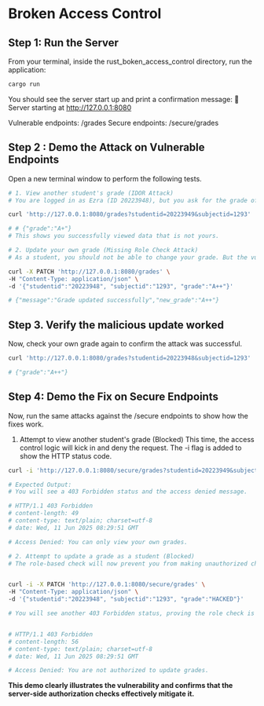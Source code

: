 
# Broken Access Control

## Step 1: Run the Server

From your terminal, inside the rust_boken_access_control directory, run the application:

```bash
cargo run
```

You should see the server start up and print a confirmation message:
🚀 Server starting at http://127.0.0.1:8080

Vulnerable endpoints: /grades
Secure endpoints: /secure/grades

## Step 2 : Demo the Attack on Vulnerable Endpoints

Open a new terminal window to perform the following tests.


```bash
# 1. View another student's grade (IDOR Attack)
# You are logged in as Ezra (ID 20223948), but you ask for the grade of student 20223949. The vulnerable endpoint allows this.

curl 'http://127.0.0.1:8080/grades?studentid=20223949&subjectid=1293'

# # {"grade":"A+"}
# This shows you successfully viewed data that is not yours.

# 2. Update your own grade (Missing Role Check Attack)
# As a student, you should not be able to change your grade. But the vulnerable PATCH endpoint has no role check.

curl -X PATCH 'http://127.0.0.1:8080/grades' \
-H "Content-Type: application/json" \
-d '{"studentid":"20223948", "subjectid":"1293", "grade":"A++"}'

# {"message":"Grade updated successfully","new_grade":"A++"}
```

## Step 3. Verify the malicious update worked

Now, check your own grade again to confirm the attack was successful.

```bash
curl 'http://127.0.0.1:8080/grades?studentid=20223948&subjectid=1293'

# {"grade":"A++"}
```

## Step 4: Demo the Fix on Secure Endpoints

Now, run the same attacks against the /secure endpoints to show how the fixes work.

1. Attempt to view another student's grade (Blocked)
This time, the access control logic will kick in and deny the request. The -i flag is added to show the HTTP status code.

```bash
curl -i 'http://127.0.0.1:8080/secure/grades?studentid=20223949&subjectid=1293'

# Expected Output:
# You will see a 403 Forbidden status and the access denied message.

# HTTP/1.1 403 Forbidden
# content-length: 49
# content-type: text/plain; charset=utf-8
# date: Wed, 11 Jun 2025 08:29:51 GMT

# Access Denied: You can only view your own grades.

# 2. Attempt to update a grade as a student (Blocked)
# The role-based check will now prevent you from making unauthorized changes.


curl -i -X PATCH 'http://127.0.0.1:8080/secure/grades' \
-H "Content-Type: application/json" \
-d '{"studentid":"20223948", "subjectid":"1293", "grade":"HACKED"}'

# You will see another 403 Forbidden status, proving the role check is working.


# HTTP/1.1 403 Forbidden
# content-length: 56
# content-type: text/plain; charset=utf-8
# date: Wed, 11 Jun 2025 08:29:51 GMT

# Access Denied: You are not authorized to update grades.
```

__This demo clearly illustrates the vulnerability and confirms that the server-side authorization checks effectively mitigate it.__